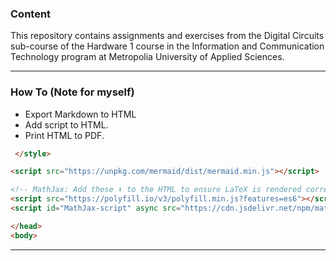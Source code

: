 ### Content
This repository contains assignments and exercises from the Digital Circuits sub-course of the Hardware 1 course in the Information and Communication Technology program at Metropolia University of Applied Sciences. 
___
### How To (Note for myself)
 
 - Export Markdown to HTML
 - Add script to HTML.
 - Print HTML to PDF.



```html
 </style>

<script src="https://unpkg.com/mermaid/dist/mermaid.min.js"></script>

<!-- MathJax: Add these ⬇️ to the HTML to ensure LaTeX is rendered correctly. -->
<script src="https://polyfill.io/v3/polyfill.min.js?features=es6"></script>
<script id="MathJax-script" async src="https://cdn.jsdelivr.net/npm/mathjax@3/es5/tex-mml-chtml.js"></script>

</head>
<body>
```
___
